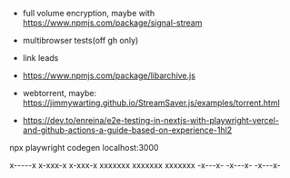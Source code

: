 - full volume encryption, maybe with https://www.npmjs.com/package/signal-stream
- multibrowser tests(off gh only)

- link leads
 - https://www.npmjs.com/package/libarchive.js
 - webtorrent, maybe: https://jimmywarting.github.io/StreamSaver.js/examples/torrent.html
 - https://dev.to/enreina/e2e-testing-in-nextjs-with-playwright-vercel-and-github-actions-a-guide-based-on-experience-1hl2

 npx playwright codegen localhost:3000

x-----x
x-xxx-x
x-xxx-x
xxxxxxx
xxxxxxx
xxxxxxx
-x---x-
-x---x-
-x---x-